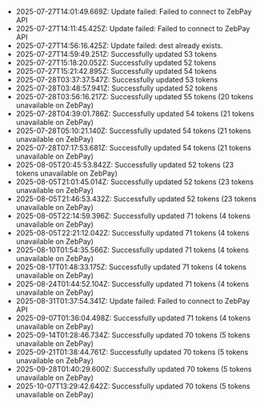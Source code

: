 - 2025-07-27T14:01:49.669Z: Update failed: Failed to connect to ZebPay API
- 2025-07-27T14:11:45.425Z: Update failed: Failed to connect to ZebPay API
- 2025-07-27T14:56:16.425Z: Update failed: dest already exists.
- 2025-07-27T14:59:49.251Z: Successfully updated 53 tokens
- 2025-07-27T15:18:20.052Z: Successfully updated 52 tokens
- 2025-07-27T15:21:42.895Z: Successfully updated 54 tokens
- 2025-07-28T03:37:37.547Z: Successfully updated 53 tokens
- 2025-07-28T03:48:57.941Z: Successfully updated 52 tokens
- 2025-07-28T03:56:16.217Z: Successfully updated 55 tokens (20 tokens unavailable on ZebPay)
- 2025-07-28T04:39:01.786Z: Successfully updated 54 tokens (21 tokens unavailable on ZebPay)
- 2025-07-28T05:10:21.140Z: Successfully updated 54 tokens (21 tokens unavailable on ZebPay)
- 2025-07-28T07:17:53.681Z: Successfully updated 54 tokens (21 tokens unavailable on ZebPay)
- 2025-08-05T20:45:53.842Z: Successfully updated 52 tokens (23 tokens unavailable on ZebPay)
- 2025-08-05T21:01:45.014Z: Successfully updated 52 tokens (23 tokens unavailable on ZebPay)
- 2025-08-05T21:46:53.432Z: Successfully updated 52 tokens (23 tokens unavailable on ZebPay)
- 2025-08-05T22:14:59.396Z: Successfully updated 71 tokens (4 tokens unavailable on ZebPay)
- 2025-08-05T22:21:12.042Z: Successfully updated 71 tokens (4 tokens unavailable on ZebPay)
- 2025-08-10T01:54:35.566Z: Successfully updated 71 tokens (4 tokens unavailable on ZebPay)
- 2025-08-17T01:48:33.175Z: Successfully updated 71 tokens (4 tokens unavailable on ZebPay)
- 2025-08-24T01:44:52.104Z: Successfully updated 71 tokens (4 tokens unavailable on ZebPay)
- 2025-08-31T01:37:54.341Z: Update failed: Failed to connect to ZebPay API
- 2025-09-07T01:36:04.498Z: Successfully updated 71 tokens (4 tokens unavailable on ZebPay)
- 2025-09-14T01:28:46.734Z: Successfully updated 70 tokens (5 tokens unavailable on ZebPay)
- 2025-09-21T01:38:44.761Z: Successfully updated 70 tokens (5 tokens unavailable on ZebPay)
- 2025-09-28T01:40:29.600Z: Successfully updated 70 tokens (5 tokens unavailable on ZebPay)
- 2025-10-07T13:29:42.642Z: Successfully updated 70 tokens (5 tokens unavailable on ZebPay)
